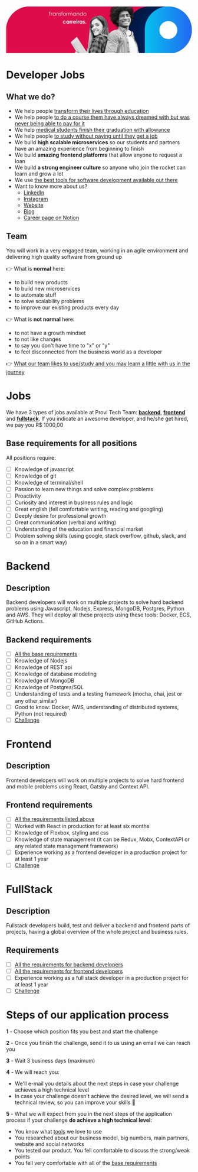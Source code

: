 ![Provi Tech Team](./img/background.jpg)

# Developer Jobs

## What we do?

- We help
  people [transform their lives through education](https://forbes.com.br/forbes-tech/2020/07/fintech-e-plataforma-de-educacao-anunciam-programa-para-estudantes-de-medicina/)
- We help
  people [to do a course them have always dreamed with but was never being able to pay for it](https://6minutos.uol.com.br/minhas-financas/conheca-a-provi-a-fintech-que-analisa-sua-perspectiva-de-carreira-na-hora-de-emprestar/)
- We
  help [medical students finish their graduation with allowance](https://blog.provi.com.br/institucional/provi-fintech-acesso-a-educacao/)
- We help
  people [to study without paying until they get a job](https://medium.com/@avbaraldi/o-que-%C3%A9-income-share-agreement-isa-1539eb015267)
- We build **high scalable microservices** so our students and partners have an amazing experience from beginning to
  finish
- We build **amazing frontend platforms** that allow anyone to request a loan
- We build **a strong engineer culture** so anyone who join the rocket can learn and grow a lot
- We use [the best tools for software development available out there](./tools/tools.md)
- Want to know more about us?
    - [LinkedIn](https://www.linkedin.com/company/provi)
    - [Instagram](https://www.instagram.com/sejaprovi/?hl=pt)
    - [Website](https://provi.com.br/)
    - [Blog](https://blog.provi.com.br/)
    - [Career page on Notion](https://provi.com.br/carreiras)

## Team

You will work in a very engaged team, working in an agile environment and delivering high quality software from ground
up

👉 What is **normal** here:

- to build new products
- to build new microservices
- to automate stuff
- to solve scalability problems
- to improve our existing products every day

👉 What is **not normal** here:

- to not have a growth mindset
- to not like changes
- to say you don't have time to "x" or "y"
- to feel disconnected from the business world as a developer

👉 [What our team likes to use/study and you may learn a little with us in the journey](./tools/tools.md)

# Jobs

We have 3 types of jobs available at Provi Tech Team: [**backend**](#backend), [**frontend**](#frontend) and
[**fullstack**](#fullstack). If you indicate an awesome developer, and he/she get hired, we pay you R$ 1000,00

## Base requirements for all positions

All positions require:

- [ ] Knowledge of javascript
- [ ] Knowledge of git
- [ ] Knowledge of terminal/shell
- [ ] Passion to learn new things and solve complex problems
- [ ] Proactivity
- [ ] Curiosity and interest in business rules and logic
- [ ] Great english (fell comfortable writing, reading and googling)
- [ ] Deeply desire for professional growth
- [ ] Great communication (verbal and writing)
- [ ] Understanding of the education and financial market
- [ ] Problem solving skills (using google, stack overflow, github, slack, and so on in a smart way)

# Backend

## Description

Backend developers will work on multiple projects to solve hard backend problems using Javascript, Nodejs, Express,
MongoDB, Postgres, Python and AWS. They will deploy all these projects using these tools: Docker, ECS, GitHub Actions.

## Backend requirements

- [ ] [All the base requirements](#base-requirements-for-all-positions)
- [ ] Knowledge of Nodejs
- [ ] Knowledge of REST api
- [ ] Knowledge of database modeling
- [ ] Knowledge of MongoDB
- [ ] Knowledge of Postgres/SQL
- [ ] Understanding of tests and a testing framework (mocha, chai, jest or any other similar)
- [ ] Good to know: Docker, AWS, understanding of distributed systems, Python (not required)
- [ ] [Challenge](./backend/challenge.md)

# Frontend

## Description

Frontend developers will work on multiple projects to solve hard frontend and mobile problems using React, Gatsby and
Context API.

## Frontend requirements

- [ ] [All the requirements listed above](#base-requirements-for-all-positions)
- [ ] Worked with React in production for at least six months
- [ ] Knowledge of Flexbox, styling and css
- [ ] Knowledge of state management (it can be Redux, Mobx, ContextAPI or any related state management framework)
- [ ] Experience working as a frontend developer in a production project for at least 1 year
- [ ] [Challenge](./frontend/challenge.md)

# FullStack

## Description

Fullstack developers build, test and deliver a backend and frontend parts of projects, having a global overview of the
whole project and business rules.

## Requirements

- [ ] [All the requirements for backend developers](#backend-requirements)
- [ ] [All the requirements for frontend developers](#frontend-requirements)
- [ ] Experience working as a full stack developer in a production project for at least 1 year
- [ ] [Challenge](./fullstack/challenge.md)

# Steps of our application process

**1** - Choose which position fits you best and start the challenge

**2** - Once you finish the challenge, send it to us using an email we can reach you

**3** - Wait 3 business days (maximum)

**4** - We will reach you:

- We'll e-mail you details about the next steps in case your challenge achieves a high technical level
- In case your challenge doesn't achieve the desired level, we will send a technical review, so you can improve your
  skills 💪

**5** - What we will expect from you in the next steps of the application process if your challenge **do achieve a high
technical level**:

- You know what [tools](./tools/tools.md) we love to use
- You researched about our business model, big numbers, main partners, website and social networks
- You tested our product. You fell comfortable to discuss the strong/weak points
- You fell very comfortable with all of the [base requirements](#base-requirements-for-all-positions)
